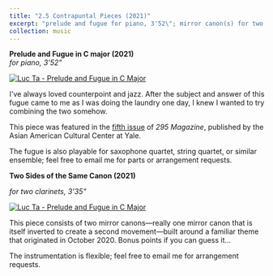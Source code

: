 ```yaml
---
title: "2.5 Contrapuntal Pieces (2021)"
excerpt: "prelude and fugue for piano, 3'52\"; mirror canon(s) for two clarinets; 3'35\""<br/><[![Luc Ta - Prelude and Fugue in C Major](https://img.youtube.com/vi/KQXKckJTqVw/0.jpg)](https://www.youtube.com/watch?v=KQXKckJTqVw)>"
collection: music
---
```


**Prelude and Fugue in C major (2021)**\
_for piano, 3'52"_

[![Luc Ta - Prelude and Fugue in C Major](https://img.youtube.com/vi/KQXKckJTqVw/0.jpg)](https://www.youtube.com/watch?v=KQXKckJTqVw)

I've always loved counterpoint and jazz. After the subject and answer of this fugue came to me as I was doing the laundry one day, I knew I wanted to try combining the two somehow.

This piece was featured in the [fifth issue](https://aacc.yalecollege.yale.edu/resources/295-magazine) of _295 Magazine_, published by the Asian American Cultural Center at Yale.

The fugue is also playable for saxophone quartet, string quartet, or similar ensemble; feel free to email me for parts or arrangement requests.

**Two Sides of the Same Canon (2021)**

_for two clarinets, 3'35"_

[![Luc Ta - Prelude and Fugue in C Major](https://img.youtube.com/vi/H5dGyHC81e4/0.jpg)](https://www.youtube.com/watch?v=H5dGyHC81e4)

This piece consists of two mirror canons—really one mirror canon that is itself inverted to create a second movement—built around a familiar theme that originated in October 2020. Bonus points if you can guess it...

The instrumentation is flexible; feel free to email me for arrangement requests.
